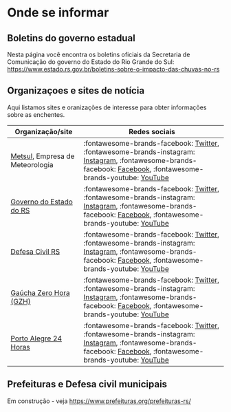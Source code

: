 # Onde se informar

## Boletins do governo estadual

Nesta página você encontra os boletins oficiais da Secretaria de Comunicação do governo do Estado do Rio Grande do Sul: <https://www.estado.rs.gov.br/boletins-sobre-o-impacto-das-chuvas-no-rs>

## Organizaçoes e sites de notícia

Aqui listamos sites e oranizações de interesse para obter informações sobre as enchentes.

| Organização/site                                           | Redes sociais                                                                                                                                                                                                    |
| ---------------------------------------------------------- | ---------------------------------------------------------------------------------------------------------------------------------------------------------------------------------------------------------------- |
| [Metsul][metsul], Empresa de Meteorologia                  | :fontawesome-brands-facebook: [Twitter][metsul-x], :fontawesome-brands-instagram: [Instagram][metsul-ig], :fontawesome-brands-facebook: [Facebook][metsul-fb], :fontawesome-brands-youtube: [YouTube][metsul-yt] |
| [Governo do Estado do RS](https://www.estado.rs.gov.br)    | :fontawesome-brands-facebook: [Twitter][govrs-x], :fontawesome-brands-instagram: [Instagram][govrs-ig], :fontawesome-brands-facebook: [Facebook][govrs-fb], :fontawesome-brands-youtube: [YouTube][govrs-yt]     |
| [Defesa Civil RS](http://www.defesacivil.rs.gov.br/)       | :fontawesome-brands-facebook: [Twitter][dcrs-x], :fontawesome-brands-instagram: [Instagram][dcrs-ig], :fontawesome-brands-facebook: [Facebook][dcrs-fb], :fontawesome-brands-youtube: [YouTube][dcrs-yt]         |
| [Gaúcha Zero Hora (GZH)](https://gauchazh.clicrbs.com.br/) | :fontawesome-brands-facebook: [Twitter][gzh-x], :fontawesome-brands-instagram: [Instagram][gzh-ig], :fontawesome-brands-facebook: [Facebook][gzh-fb], :fontawesome-brands-youtube: [YouTube][gzh-yt]             |
| [Porto Alegre 24 Horas][poa24]                             | :fontawesome-brands-facebook: [Twitter][poa24-x], :fontawesome-brands-instagram: [Instagram][poa24-ig], :fontawesome-brands-facebook: [Facebook][poa24-fb], :fontawesome-brands-youtube: [YouTube][poa24-yt]     |

[metsul]: https://metsul.com/
[metsul-x]: https://twitter.com/metsul
[metsul-ig]: https://www.instagram.com/metsulmeteorologia/
[metsul-fb]: https://facebook.com/metsulmeteorologia
[metsul-yt]: https://youtube.com/metsulcom
[govrs]: https://www.estado.rs.gov.br
[govrs-x]: https://twitter.com/governo_rs
[govrs-ig]: https://www.instagram.com/governo_rs/
[govrs-fb]: https://www.facebook.com/GovernoDoRS
[govrs-yt]: http://www.youtube.com/governodors
[dcrs-x]: https://twitter.com/DefesaCivilRS
[dcrs-ig]: https://www.instagram.com/defesacivilrs/
[dcrs-fb]: https://www.facebook.com/defesacivildors
[dcrs-yt]: https://www.youtube.com/defesacivildoriograndedosul
[gzh-x]: https://twitter.com/gzhdigital
[gzh-ig]: https://www.instagram.com/gzhdigital
[gzh-fb]: https://www.facebook.com/gzhdigital
[gzh-yt]: https://www.youtube.com/@gzhdigital
[poa24]: https://poa24horas.com.br/
[poa24-x]: https://twitter.com/portoalegre24h
[poa24-ig]: https://www.instagram.com/portoalegre24horas
[poa24-fb]: https://www.facebook.com/portoalegre24horas
[poa24-yt]: https://www.youtube.com/channel/UC37k2Ty6Ex4qzJwJKnxXoHA

## Prefeituras e Defesa civil municipais

Em construção - veja <https://www.prefeituras.org/prefeituras-rs/>